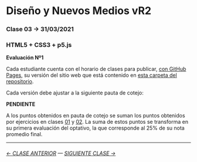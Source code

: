 # Diseño y Nuevos Medios vR2

### Clase 03 → 31/03/2021

### HTML5 + CSS3 + p5.js

**Evaluación Nº1**

Cada estudiante cuenta con el horario de clases para publicar, [con GitHub Pages](https://docs.github.com/es/free-pro-team@latest/github/working-with-github-pages/configuring-a-publishing-source-for-your-github-pages-site), su versión del sitio web que está contenido en [esta carpeta del repositorio](https://profesorfaco.github.io/dno037-2021/clase-03/).

Cada versión debe ajustar a la siguiente pauta de cotejo:

**PENDIENTE** 

A los puntos obtenidos en pauta de cotejo se suman los puntos obtenidos por ejercicios en clases [01](https://github.com/profesorfaco/dno037-2021/edit/main/clase-01/README.md) y [02](https://github.com/profesorfaco/dno037-2021/edit/main/clase-02/README.md). La suma de estos puntos se transforma en su primera evaluación del optativo, la que corresponde al 25% de su nota promedio final.

- - - - - - - 

###### [← CLASE ANTERIOR](https://github.com/profesorfaco/dno037-2021/tree/main/clase-02) — [SIGUIENTE CLASE →](https://github.com/profesorfaco/dno037-2021/tree/main/clase-04)
